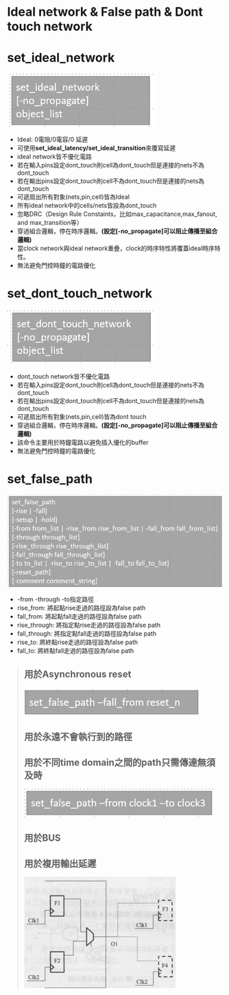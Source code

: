 Ideal network & False path & Dont touch network
===============================================
# set_ideal_network
![Image](https://github.com/vita70579/VLSI/raw/main/Image/im29.png)<br>
- Ideal: 0電阻/0電容/0 延遲
- 可使用**set_ideal_latency/set_ideal_transition**來覆寫延遲
- ideal network皆不優化電路
- 若在輸入pins設定dont_touch則cell為dont_touch但是連接的nets不為dont_touch
- 若在輸出pins設定dont_touch則cell不為dont_touch但是連接的nets為dont_touch
- 可遞扇出所有對象(nets,pin,cell)皆為Ideal
- 所有ideal network中的cells/nets皆設為dont_touch
- 忽略DRC（Design Rule Constaints，比如max_capacitance,max_fanout, and max_transition等）
- 穿過組合邏輯，停在時序邏輯。**(設定\[-no_propagate]可以阻止傳播至組合邏輯)**
- 當clock network與ideal network重疊，clock的時序特性將覆蓋ideal時序特性。
- 無法避免門控時鐘的電路優化


# set_dont_touch_network
![Image](https://github.com/vita70579/VLSI/raw/main/Image/im30.png)<br>
- dont_touch network皆不優化電路
- 若在輸入pins設定dont_touch則cell為dont_touch但是連接的nets不為dont_touch
- 若在輸出pins設定dont_touch則cell不為dont_touch但是連接的nets為dont_touch
- 可遞扇出所有對象(nets,pin,cell)皆為dont touch
- 穿過組合邏輯，停在時序邏輯。**(設定\[-no_propagate]可以阻止傳播至組合邏輯)**
- 該命令主要用於時鐘電路以避免插入優化的buffer
- 無法避免門控時鐘的電路優化

# set_false_path
![Image](https://github.com/vita70579/VLSI/raw/main/Image/im31.png)<br>
- -from -through -to指定路徑
- rise_from: 將起點rise走過的路徑設為false path
- fall_from: 將起點fall走過的路徑設為false path
- rise_through: 將指定點rise走過的路徑設為false path
- fall_through: 將指定點fall走過的路徑設為false path
- rise_to: 將終點rise走過的路徑設為false path
- fall_to: 將終點fall走過的路徑設為false path
>## 用於Asynchronous reset
>![Image](https://github.com/vita70579/VLSI/raw/main/Image/im32.png)<br>
>## 用於永遠不會執行到的路徑
>## 用於不同time domain之間的path只需傳達無須及時
>![Image](https://github.com/vita70579/VLSI/raw/main/Image/im33.png)<br>
>## 用於BUS
>## 用於複用輸出延遲
>![Image](https://github.com/vita70579/VLSI/raw/main/Image/im37.png)<br>


